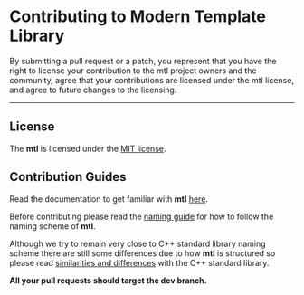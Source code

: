 # Contributing to Modern Template Library

By submitting a pull request or a patch, you represent that you have the right to license your contribution to the mtl project owners and the community, agree that your contributions are licensed under the mtl license, and agree to future changes to the licensing.

-------------------------------------------------

## License

The **mtl** is licensed under the [MIT license](./LICENSE).

## Contribution Guides

Read the documentation to get familiar with **mtl** [here](./docs/documentation.md).

Before contributing please read the [naming guide](./docs/naming.md) for how to follow the naming scheme of **mtl**.

Although we try to remain very close to C++ standard library naming scheme there are still some differences due to how **mtl** is structured so please read [similarities and differences](./docs/differences.md) with the C++ standard library.

**All your pull requests should target the dev branch.**
